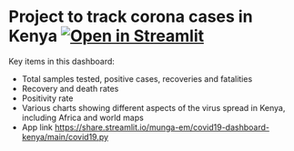 # Project to track corona cases in Kenya [![Open in Streamlit](https://static.streamlit.io/badges/streamlit_badge_black_white.svg)](https://share.streamlit.io/munga-em/covid19-dashboard-kenya/main/covid19.py)
Key items in this dashboard:
- Total samples tested, positive cases, recoveries and fatalities
- Recovery and death rates
- Positivity rate
- Various charts showing different aspects of the virus spread in Kenya, including Africa and world maps
- App link https://share.streamlit.io/munga-em/covid19-dashboard-kenya/main/covid19.py
